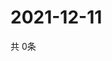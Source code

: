 # 2021-12-11
  共 0条

  <!-- BEGIN -->
  <!-- 最后更新时间Sat Dec 11 2021 20:03:41 GMT+0000 (Coordinated Universal Time) -->
  
  <!-- END -->
  
  